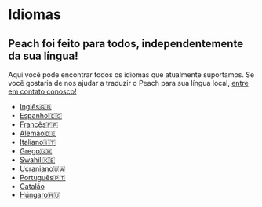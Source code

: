 # Idiomas
## Peach foi feito para todos, independentemente da sua língua!

Aqui você pode encontrar todos os idiomas que atualmente suportamos.
Se você gostaria de nos ajudar a traduzir o Peach para sua língua local, [entre em contato conosco!](mailto:hello@peachbitcoin.com)

- [Inglês🇬🇧](/)
- [Espanhol🇪🇸](/es)
- [Francês🇫🇷](/fr)
- [Alemão🇩🇪](/de)
- [Italiano🇮🇹](/it)
- [Grego🇬🇷](/el)
- [Swahili🇰🇪](/sw)
- [Ucraniano🇺🇦](/uk)
- [Português🇵🇹](/pt)
- [Catalão](/ca)
- [Húngaro🇭🇺](/hu)

